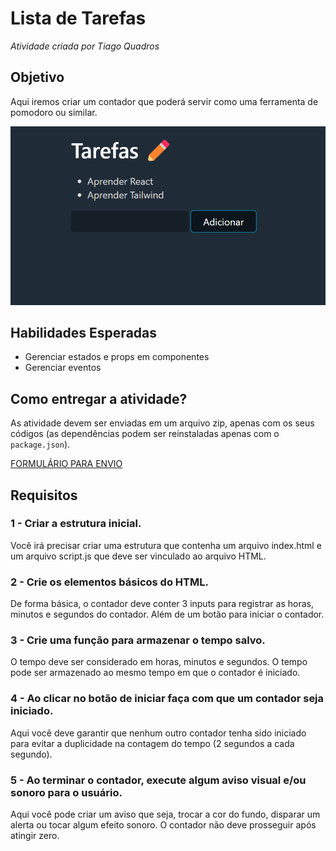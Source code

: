 # Lista de Tarefas
*Atividade criada por Tiago Quadros*

## Objetivo
Aqui iremos criar um contador que poderá servir como uma ferramenta de pomodoro ou similar.

![Exemplo](exemplo.png)

## Habilidades Esperadas
- Gerenciar estados e props em componentes
- Gerenciar eventos

## Como entregar a atividade?
As atividade devem ser enviadas em um arquivo zip, apenas com os seus códigos (as dependências podem ser reinstaladas apenas com o `package.json`).

[FORMULÁRIO PARA ENVIO](https://forms.gle/iJKx4yrXPouE5KpU8)

## Requisitos

### 1 - Criar a estrutura inicial.
Você irá precisar criar uma estrutura que contenha um arquivo index.html e um arquivo script.js que deve ser vinculado ao arquivo HTML.

### 2 - Crie os elementos básicos do HTML.
De forma básica, o contador deve conter 3 inputs para registrar as horas, minutos e segundos do contador. Além de um botão para iniciar o contador.

### 3 - Crie uma função para armazenar o tempo salvo.
O tempo deve ser considerado em horas, minutos e segundos. O tempo pode ser armazenado ao mesmo tempo em que o contador é iniciado.

### 4 - Ao clicar no botão de iniciar faça com que um contador seja iniciado.
Aqui você deve garantir que nenhum outro contador tenha sido iniciado para evitar a duplicidade na contagem do tempo (2 segundos a cada segundo).

### 5 - Ao terminar o contador, execute algum aviso visual e/ou sonoro para o usuário.
Aqui você pode criar um aviso que seja, trocar a cor do fundo, disparar um alerta ou tocar algum efeito sonoro.
O contador não deve prosseguir após atingir zero.